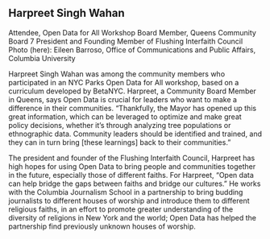 ## Harpreet Singh Wahan

Attendee, Open Data for All Workshop
Board Member, Queens Community Board 7
President and Founding Member of Flushing Interfaith Council
Photo (here): Eileen Barroso, Office of Communications and Public Affairs, Columbia University

Harpreet Singh Wahan was among the community members who participated in an NYC Parks Open Data for All workshop, based on a curriculum developed by BetaNYC. Harpreet, a Community Board Member in Queens, says Open Data is crucial for leaders who want to make a difference in their communities. “Thankfully, the Mayor has opened up this great information, which can be leveraged to optimize and make great policy decisions, whether it’s through analyzing tree populations or ethnographic data. Community leaders should be identified and trained, and they can in turn bring [these learnings] back to their communities.”

The president and founder of the Flushing Interfaith Council, Harpreet has high hopes for using Open Data to bring people and communities together in the future, especially those of different faiths. For Harpreet, “Open data can help bridge the gaps between faiths and bridge our cultures.” He works with the Columbia Journalism School in a partnership to bring budding journalists to different houses of worship and introduce them to different religious faiths, in an effort to promote greater understanding of the diversity of religions in New York and the world; Open Data has helped the partnership find previously unknown houses of worship.
